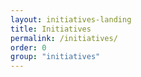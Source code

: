 ```yaml
---
layout: initiatives-landing
title: Initiatives
permalink: /initiatives/
order: 0 
group: "initiatives"
---
```

